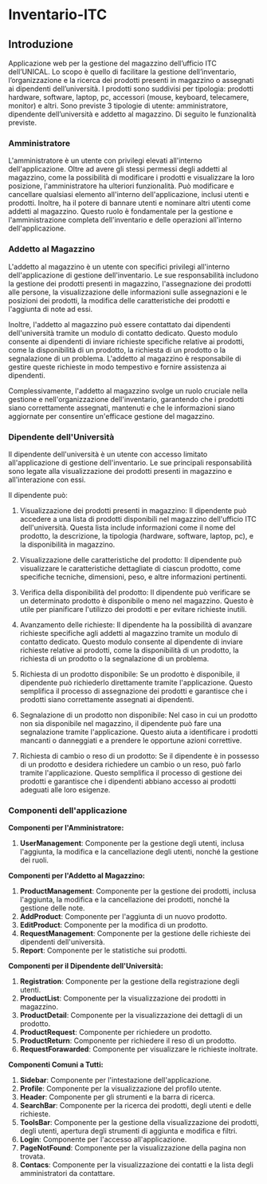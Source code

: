 # Inventario-ITC

## Introduzione

Applicazione web per la gestione del magazzino dell’ufficio ITC dell’UNICAL. Lo scopo è quello di facilitare la gestione dell’inventario, l’organizzazione e la ricerca dei prodotti presenti in magazzino o assegnati ai dipendenti dell’università. I prodotti sono suddivisi per tipologia: prodotti hardware, software, laptop, pc, accessori (mouse, keyboard, telecamere, monitor) e altri. Sono previste 3 tipologie di utente: amministratore, dipendente dell’università e addetto al magazzino. Di seguito le funzionalità previste.

### Amministratore

L'amministratore è un utente con privilegi elevati all'interno dell'applicazione. Oltre ad avere gli stessi permessi degli addetti al magazzino, come la possibilità di modificare i prodotti e visualizzare la loro posizione, l'amministratore ha ulteriori funzionalità. Può modificare e cancellare qualsiasi elemento all'interno dell'applicazione, inclusi utenti e prodotti. Inoltre, ha il potere di bannare utenti e nominare altri utenti come addetti al magazzino. Questo ruolo è fondamentale per la gestione e l'amministrazione completa dell'inventario e delle operazioni all'interno dell'applicazione.

### Addetto al Magazzino

L'addetto al magazzino è un utente con specifici privilegi all'interno dell'applicazione di gestione dell'inventario. Le sue responsabilità includono la gestione dei prodotti presenti in magazzino, l'assegnazione dei prodotti alle persone, la visualizzazione delle informazioni sulle assegnazioni e le posizioni dei prodotti, la modifica delle caratteristiche dei prodotti e l'aggiunta di note ad essi.

Inoltre, l'addetto al magazzino può essere contattato dai dipendenti dell'università tramite un modulo di contatto dedicato. Questo modulo consente ai dipendenti di inviare richieste specifiche relative ai prodotti, come la disponibilità di un prodotto, la richiesta di un prodotto o la segnalazione di un problema. L'addetto al magazzino è responsabile di gestire queste richieste in modo tempestivo e fornire assistenza ai dipendenti.

Complessivamente, l'addetto al magazzino svolge un ruolo cruciale nella gestione e nell'organizzazione dell'inventario, garantendo che i prodotti siano correttamente assegnati, mantenuti e che le informazioni siano aggiornate per consentire un'efficace gestione del magazzino.

### Dipendente dell'Università

Il dipendente dell'università è un utente con accesso limitato all'applicazione di gestione dell'inventario. Le sue principali responsabilità sono legate alla visualizzazione dei prodotti presenti in magazzino e all'interazione con essi.

Il dipendente può:

1. Visualizzazione dei prodotti presenti in magazzino: Il dipendente può accedere a una lista di prodotti disponibili nel magazzino dell'ufficio ITC dell'università. Questa lista include informazioni come il nome del prodotto, la descrizione, la tipologia (hardware, software, laptop, pc), e la disponibilità in magazzino.

2. Visualizzazione delle caratteristiche del prodotto: Il dipendente può visualizzare le caratteristiche dettagliate di ciascun prodotto, come specifiche tecniche, dimensioni, peso, e altre informazioni pertinenti.

3. Verifica della disponibilità del prodotto: Il dipendente può verificare se un determinato prodotto è disponibile o meno nel magazzino. Questo è utile per pianificare l'utilizzo dei prodotti e per evitare richieste inutili.

4. Avanzamento delle richieste: Il dipendente ha la possibilità di avanzare richieste specifiche agli addetti al magazzino tramite un modulo di contatto dedicato. Questo modulo consente al dipendente di inviare richieste relative ai prodotti, come la disponibilità di un prodotto, la richiesta di un prodotto o la segnalazione di un problema.

5. Richiesta di un prodotto disponibile: Se un prodotto è disponibile, il dipendente può richiederlo direttamente tramite l'applicazione. Questo semplifica il processo di assegnazione dei prodotti e garantisce che i prodotti siano correttamente assegnati ai dipendenti.

6. Segnalazione di un prodotto non disponibile: Nel caso in cui un prodotto non sia disponibile nel magazzino, il dipendente può fare una segnalazione tramite l'applicazione. Questo aiuta a identificare i prodotti mancanti o danneggiati e a prendere le opportune azioni correttive.

7. Richiesta di cambio o reso di un prodotto: Se il dipendente è in possesso di un prodotto e desidera richiedere un cambio o un reso, può farlo tramite l'applicazione. Questo semplifica il processo di gestione dei prodotti e garantisce che i dipendenti abbiano accesso ai prodotti adeguati alle loro esigenze.

### Componenti dell'applicazione

**Componenti per l'Amministratore:**

1. **UserManagement**: Componente per la gestione degli utenti, inclusa l'aggiunta, la modifica e la cancellazione degli utenti, nonché la gestione dei ruoli.

**Componenti per l'Addetto al Magazzino:**

1. **ProductManagement**: Componente per la gestione dei prodotti, inclusa l'aggiunta, la modifica e la cancellazione dei prodotti, nonché la gestione delle note.
2. **AddProduct**: Componente per l'aggiunta di un nuovo prodotto.
3. **EditProduct**: Componente per la modifica di un prodotto.
4. **RequestManagement**: Componente per la gestione delle richieste dei dipendenti dell'università.
5. **Report**: Componente per le statistiche sui prodotti.

**Componenti per il Dipendente dell'Università:**

1. **Registration**: Componente per la gestione della registrazione degli utenti.
2. **ProductList**: Componente per la visualizzazione dei prodotti in magazzino.
3. **ProductDetail**: Componente per la visualizzazione dei dettagli di un prodotto.
4. **ProductRequest**: Componente per richiedere un prodotto.
5. **ProductReturn**: Componente per richiedere il reso di un prodotto.
6. **RequestForawarded**: Componente per visualizzare le richieste inoltrate.

**Componenti Comuni a Tutti:**

1. **Sidebar**: Componente per l'intestazione dell'applicazione.
2. **Profile**: Componente per la visualizzazione del profilo utente.
3. **Header**: Componente per gli strumenti e la barra di ricerca.
4. **SearchBar**: Componente per la ricerca dei prodotti, degli utenti e delle richieste.
5. **ToolsBar**: Componente per la gestione della visualizzazione dei prodotti, degli utenti, apertura degli strumenti di aggiunta e modifica e filtri.
6. **Login**: Componente per l'accesso all'applicazione.
7. **PageNotFound**: Componente per la visualizzazione della pagina non trovata.
8. **Contacs**: Componente per la visualizzazione dei contatti e la lista degli amministratori da contattare.
